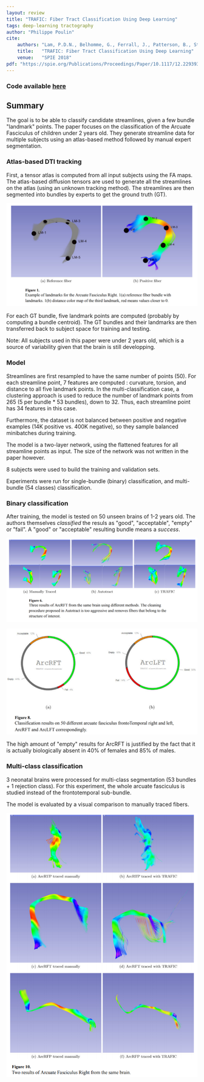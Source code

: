 ```yaml
---
layout: review
title: "TRAFIC: Fiber Tract Classification Using Deep Learning"
tags: deep-learning tractography
author: "Philippe Poulin"
cite:
    authors: "Lam, P.D.N., Belhomme, G., Ferrall, J., Patterson, B., Styner, M. and Prieto, J.C."
    title:   "TRAFIC: Fiber Tract Classification Using Deep Learning"
    venue:   "SPIE 2018"
pdf: "https://spie.org/Publications/Proceedings/Paper/10.1117/12.2293931"
---
```


### Code available [here](https://github.com/PrinceNgattaiLam/Trafic)


## Summary

The goal is to be able to classify candidate streamlines, given a few bundle "landmark" points. The paper focuses on the classification of the Arcuate Fasciculus of children under 2 years old. They generate streamline data for multiple subjects using an atlas-based method followed by manual expert segmentation.


### Atlas-based DTI tracking

First, a tensor atlas is computed from all input subjects using the FA maps. 
The atlas-based diffusion tensors are used to generate all the streamlines on the atlas (using an unknown tracking method). 
The streamlines are then segmented into bundles by experts to get the ground truth (GT).

![](/deep-learning/images/trafic-tract-classification/figure1.png)

For each GT bundle, five landmark points are computed (probably by computing a bundle centroid).
The GT bundles and their landmarks are then transferred back to subject space for training and testing.

Note: All subjects used in this paper were under 2 years old, which is a source of variability given that the brain is still developping.


### Model

Streamlines are first resampled to have the same number of points (50).
For each streamline point, 7 features are computed : curvature, torsion, and distance to all five landmark points.
In the multi-classification case, a clustering approach is used to reduce the number of landmark points from 265 (5 per bundle * 53 bundles), down to 32. Thus, each streamline point has 34 features in this case.

Furthermore, the dataset is not balanced between positive and negative examples (14K positive vs. 400K negative), so they sample balanced minibatches during training.

The model is a two-layer network, using the flattened features for all streamline points as input. The size of the network was not written in the paper however.

8 subjects were used to build the training and validation sets.

Experiments were run for single-bundle (binary) classification, and multi-bundle (54 classes) classification.


### Binary classification

After training, the model is tested on 50 unseen brains of 1-2 years old. 
The authors themselves _classified_ the resuls as "good", "acceptable", "empty" or "fail".
A "good" or "acceptable" resulting bundle means a _success_.

![](/deep-learning/images/trafic-tract-classification/figure6.png)

![](/deep-learning/images/trafic-tract-classification/figure8.png)

The high amount of "empty" results for ArcRFT is justified by the fact that it is actually biologically absent in 40% of females and 85% of males.


### Multi-class classification

3 neonatal brains were processed for multi-class segmentation (53 bundles + 1 rejection class).
For this experiment, the whole arcuate fasciculus is studied instead of the frontotemporal sub-bundle.

The model is evaluated by a visual comparison to manually traced fibers.

![](/deep-learning/images/trafic-tract-classification/figure10.png)
